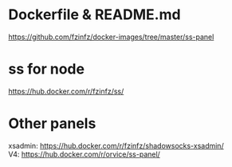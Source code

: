 # Dockerfile & README.md
https://github.com/fzinfz/docker-images/tree/master/ss-panel

# ss for node
https://hub.docker.com/r/fzinfz/ss/

# Other panels
xsadmin: https://hub.docker.com/r/fzinfz/shadowsocks-xsadmin/  
V4: https://hub.docker.com/r/orvice/ss-panel/  

